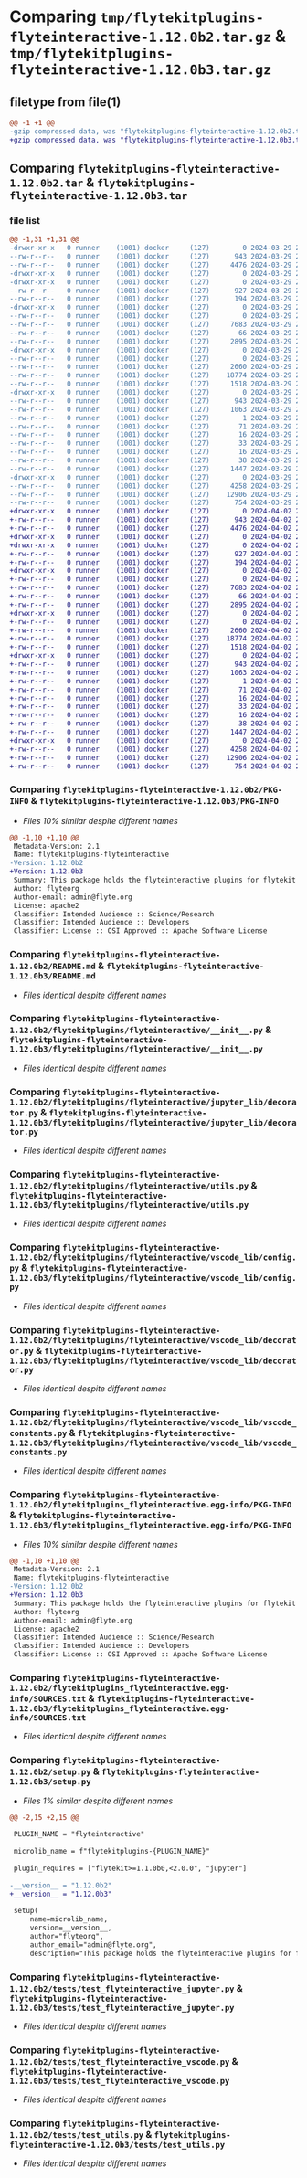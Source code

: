 # Comparing `tmp/flytekitplugins-flyteinteractive-1.12.0b2.tar.gz` & `tmp/flytekitplugins-flyteinteractive-1.12.0b3.tar.gz`

## filetype from file(1)

```diff
@@ -1 +1 @@
-gzip compressed data, was "flytekitplugins-flyteinteractive-1.12.0b2.tar", last modified: Fri Mar 29 21:24:52 2024, max compression
+gzip compressed data, was "flytekitplugins-flyteinteractive-1.12.0b3.tar", last modified: Tue Apr  2 21:31:31 2024, max compression
```

## Comparing `flytekitplugins-flyteinteractive-1.12.0b2.tar` & `flytekitplugins-flyteinteractive-1.12.0b3.tar`

### file list

```diff
@@ -1,31 +1,31 @@
-drwxr-xr-x   0 runner    (1001) docker     (127)        0 2024-03-29 21:24:52.960283 flytekitplugins-flyteinteractive-1.12.0b2/
--rw-r--r--   0 runner    (1001) docker     (127)      943 2024-03-29 21:24:52.960283 flytekitplugins-flyteinteractive-1.12.0b2/PKG-INFO
--rw-r--r--   0 runner    (1001) docker     (127)     4476 2024-03-29 21:24:26.000000 flytekitplugins-flyteinteractive-1.12.0b2/README.md
-drwxr-xr-x   0 runner    (1001) docker     (127)        0 2024-03-29 21:24:52.956282 flytekitplugins-flyteinteractive-1.12.0b2/flytekitplugins/
-drwxr-xr-x   0 runner    (1001) docker     (127)        0 2024-03-29 21:24:52.956282 flytekitplugins-flyteinteractive-1.12.0b2/flytekitplugins/flyteinteractive/
--rw-r--r--   0 runner    (1001) docker     (127)      927 2024-03-29 21:24:26.000000 flytekitplugins-flyteinteractive-1.12.0b2/flytekitplugins/flyteinteractive/__init__.py
--rw-r--r--   0 runner    (1001) docker     (127)      194 2024-03-29 21:24:26.000000 flytekitplugins-flyteinteractive-1.12.0b2/flytekitplugins/flyteinteractive/constants.py
-drwxr-xr-x   0 runner    (1001) docker     (127)        0 2024-03-29 21:24:52.956282 flytekitplugins-flyteinteractive-1.12.0b2/flytekitplugins/flyteinteractive/jupyter_lib/
--rw-r--r--   0 runner    (1001) docker     (127)        0 2024-03-29 21:24:26.000000 flytekitplugins-flyteinteractive-1.12.0b2/flytekitplugins/flyteinteractive/jupyter_lib/__init__.py
--rw-r--r--   0 runner    (1001) docker     (127)     7683 2024-03-29 21:24:26.000000 flytekitplugins-flyteinteractive-1.12.0b2/flytekitplugins/flyteinteractive/jupyter_lib/decorator.py
--rw-r--r--   0 runner    (1001) docker     (127)       66 2024-03-29 21:24:26.000000 flytekitplugins-flyteinteractive-1.12.0b2/flytekitplugins/flyteinteractive/jupyter_lib/jupyter_constants.py
--rw-r--r--   0 runner    (1001) docker     (127)     2895 2024-03-29 21:24:26.000000 flytekitplugins-flyteinteractive-1.12.0b2/flytekitplugins/flyteinteractive/utils.py
-drwxr-xr-x   0 runner    (1001) docker     (127)        0 2024-03-29 21:24:52.960283 flytekitplugins-flyteinteractive-1.12.0b2/flytekitplugins/flyteinteractive/vscode_lib/
--rw-r--r--   0 runner    (1001) docker     (127)        0 2024-03-29 21:24:26.000000 flytekitplugins-flyteinteractive-1.12.0b2/flytekitplugins/flyteinteractive/vscode_lib/__init__.py
--rw-r--r--   0 runner    (1001) docker     (127)     2660 2024-03-29 21:24:26.000000 flytekitplugins-flyteinteractive-1.12.0b2/flytekitplugins/flyteinteractive/vscode_lib/config.py
--rw-r--r--   0 runner    (1001) docker     (127)    18774 2024-03-29 21:24:26.000000 flytekitplugins-flyteinteractive-1.12.0b2/flytekitplugins/flyteinteractive/vscode_lib/decorator.py
--rw-r--r--   0 runner    (1001) docker     (127)     1518 2024-03-29 21:24:26.000000 flytekitplugins-flyteinteractive-1.12.0b2/flytekitplugins/flyteinteractive/vscode_lib/vscode_constants.py
-drwxr-xr-x   0 runner    (1001) docker     (127)        0 2024-03-29 21:24:52.960283 flytekitplugins-flyteinteractive-1.12.0b2/flytekitplugins_flyteinteractive.egg-info/
--rw-r--r--   0 runner    (1001) docker     (127)      943 2024-03-29 21:24:52.000000 flytekitplugins-flyteinteractive-1.12.0b2/flytekitplugins_flyteinteractive.egg-info/PKG-INFO
--rw-r--r--   0 runner    (1001) docker     (127)     1063 2024-03-29 21:24:52.000000 flytekitplugins-flyteinteractive-1.12.0b2/flytekitplugins_flyteinteractive.egg-info/SOURCES.txt
--rw-r--r--   0 runner    (1001) docker     (127)        1 2024-03-29 21:24:52.000000 flytekitplugins-flyteinteractive-1.12.0b2/flytekitplugins_flyteinteractive.egg-info/dependency_links.txt
--rw-r--r--   0 runner    (1001) docker     (127)       71 2024-03-29 21:24:52.000000 flytekitplugins-flyteinteractive-1.12.0b2/flytekitplugins_flyteinteractive.egg-info/entry_points.txt
--rw-r--r--   0 runner    (1001) docker     (127)       16 2024-03-29 21:24:52.000000 flytekitplugins-flyteinteractive-1.12.0b2/flytekitplugins_flyteinteractive.egg-info/namespace_packages.txt
--rw-r--r--   0 runner    (1001) docker     (127)       33 2024-03-29 21:24:52.000000 flytekitplugins-flyteinteractive-1.12.0b2/flytekitplugins_flyteinteractive.egg-info/requires.txt
--rw-r--r--   0 runner    (1001) docker     (127)       16 2024-03-29 21:24:52.000000 flytekitplugins-flyteinteractive-1.12.0b2/flytekitplugins_flyteinteractive.egg-info/top_level.txt
--rw-r--r--   0 runner    (1001) docker     (127)       38 2024-03-29 21:24:52.960283 flytekitplugins-flyteinteractive-1.12.0b2/setup.cfg
--rw-r--r--   0 runner    (1001) docker     (127)     1447 2024-03-29 21:24:49.000000 flytekitplugins-flyteinteractive-1.12.0b2/setup.py
-drwxr-xr-x   0 runner    (1001) docker     (127)        0 2024-03-29 21:24:52.960283 flytekitplugins-flyteinteractive-1.12.0b2/tests/
--rw-r--r--   0 runner    (1001) docker     (127)     4258 2024-03-29 21:24:26.000000 flytekitplugins-flyteinteractive-1.12.0b2/tests/test_flyteinteractive_jupyter.py
--rw-r--r--   0 runner    (1001) docker     (127)    12906 2024-03-29 21:24:26.000000 flytekitplugins-flyteinteractive-1.12.0b2/tests/test_flyteinteractive_vscode.py
--rw-r--r--   0 runner    (1001) docker     (127)      754 2024-03-29 21:24:26.000000 flytekitplugins-flyteinteractive-1.12.0b2/tests/test_utils.py
+drwxr-xr-x   0 runner    (1001) docker     (127)        0 2024-04-02 21:31:31.761186 flytekitplugins-flyteinteractive-1.12.0b3/
+-rw-r--r--   0 runner    (1001) docker     (127)      943 2024-04-02 21:31:31.761186 flytekitplugins-flyteinteractive-1.12.0b3/PKG-INFO
+-rw-r--r--   0 runner    (1001) docker     (127)     4476 2024-04-02 21:31:04.000000 flytekitplugins-flyteinteractive-1.12.0b3/README.md
+drwxr-xr-x   0 runner    (1001) docker     (127)        0 2024-04-02 21:31:31.757187 flytekitplugins-flyteinteractive-1.12.0b3/flytekitplugins/
+drwxr-xr-x   0 runner    (1001) docker     (127)        0 2024-04-02 21:31:31.757187 flytekitplugins-flyteinteractive-1.12.0b3/flytekitplugins/flyteinteractive/
+-rw-r--r--   0 runner    (1001) docker     (127)      927 2024-04-02 21:31:04.000000 flytekitplugins-flyteinteractive-1.12.0b3/flytekitplugins/flyteinteractive/__init__.py
+-rw-r--r--   0 runner    (1001) docker     (127)      194 2024-04-02 21:31:04.000000 flytekitplugins-flyteinteractive-1.12.0b3/flytekitplugins/flyteinteractive/constants.py
+drwxr-xr-x   0 runner    (1001) docker     (127)        0 2024-04-02 21:31:31.757187 flytekitplugins-flyteinteractive-1.12.0b3/flytekitplugins/flyteinteractive/jupyter_lib/
+-rw-r--r--   0 runner    (1001) docker     (127)        0 2024-04-02 21:31:04.000000 flytekitplugins-flyteinteractive-1.12.0b3/flytekitplugins/flyteinteractive/jupyter_lib/__init__.py
+-rw-r--r--   0 runner    (1001) docker     (127)     7683 2024-04-02 21:31:04.000000 flytekitplugins-flyteinteractive-1.12.0b3/flytekitplugins/flyteinteractive/jupyter_lib/decorator.py
+-rw-r--r--   0 runner    (1001) docker     (127)       66 2024-04-02 21:31:04.000000 flytekitplugins-flyteinteractive-1.12.0b3/flytekitplugins/flyteinteractive/jupyter_lib/jupyter_constants.py
+-rw-r--r--   0 runner    (1001) docker     (127)     2895 2024-04-02 21:31:04.000000 flytekitplugins-flyteinteractive-1.12.0b3/flytekitplugins/flyteinteractive/utils.py
+drwxr-xr-x   0 runner    (1001) docker     (127)        0 2024-04-02 21:31:31.757187 flytekitplugins-flyteinteractive-1.12.0b3/flytekitplugins/flyteinteractive/vscode_lib/
+-rw-r--r--   0 runner    (1001) docker     (127)        0 2024-04-02 21:31:04.000000 flytekitplugins-flyteinteractive-1.12.0b3/flytekitplugins/flyteinteractive/vscode_lib/__init__.py
+-rw-r--r--   0 runner    (1001) docker     (127)     2660 2024-04-02 21:31:04.000000 flytekitplugins-flyteinteractive-1.12.0b3/flytekitplugins/flyteinteractive/vscode_lib/config.py
+-rw-r--r--   0 runner    (1001) docker     (127)    18774 2024-04-02 21:31:04.000000 flytekitplugins-flyteinteractive-1.12.0b3/flytekitplugins/flyteinteractive/vscode_lib/decorator.py
+-rw-r--r--   0 runner    (1001) docker     (127)     1518 2024-04-02 21:31:04.000000 flytekitplugins-flyteinteractive-1.12.0b3/flytekitplugins/flyteinteractive/vscode_lib/vscode_constants.py
+drwxr-xr-x   0 runner    (1001) docker     (127)        0 2024-04-02 21:31:31.761186 flytekitplugins-flyteinteractive-1.12.0b3/flytekitplugins_flyteinteractive.egg-info/
+-rw-r--r--   0 runner    (1001) docker     (127)      943 2024-04-02 21:31:31.000000 flytekitplugins-flyteinteractive-1.12.0b3/flytekitplugins_flyteinteractive.egg-info/PKG-INFO
+-rw-r--r--   0 runner    (1001) docker     (127)     1063 2024-04-02 21:31:31.000000 flytekitplugins-flyteinteractive-1.12.0b3/flytekitplugins_flyteinteractive.egg-info/SOURCES.txt
+-rw-r--r--   0 runner    (1001) docker     (127)        1 2024-04-02 21:31:31.000000 flytekitplugins-flyteinteractive-1.12.0b3/flytekitplugins_flyteinteractive.egg-info/dependency_links.txt
+-rw-r--r--   0 runner    (1001) docker     (127)       71 2024-04-02 21:31:31.000000 flytekitplugins-flyteinteractive-1.12.0b3/flytekitplugins_flyteinteractive.egg-info/entry_points.txt
+-rw-r--r--   0 runner    (1001) docker     (127)       16 2024-04-02 21:31:31.000000 flytekitplugins-flyteinteractive-1.12.0b3/flytekitplugins_flyteinteractive.egg-info/namespace_packages.txt
+-rw-r--r--   0 runner    (1001) docker     (127)       33 2024-04-02 21:31:31.000000 flytekitplugins-flyteinteractive-1.12.0b3/flytekitplugins_flyteinteractive.egg-info/requires.txt
+-rw-r--r--   0 runner    (1001) docker     (127)       16 2024-04-02 21:31:31.000000 flytekitplugins-flyteinteractive-1.12.0b3/flytekitplugins_flyteinteractive.egg-info/top_level.txt
+-rw-r--r--   0 runner    (1001) docker     (127)       38 2024-04-02 21:31:31.761186 flytekitplugins-flyteinteractive-1.12.0b3/setup.cfg
+-rw-r--r--   0 runner    (1001) docker     (127)     1447 2024-04-02 21:31:28.000000 flytekitplugins-flyteinteractive-1.12.0b3/setup.py
+drwxr-xr-x   0 runner    (1001) docker     (127)        0 2024-04-02 21:31:31.761186 flytekitplugins-flyteinteractive-1.12.0b3/tests/
+-rw-r--r--   0 runner    (1001) docker     (127)     4258 2024-04-02 21:31:04.000000 flytekitplugins-flyteinteractive-1.12.0b3/tests/test_flyteinteractive_jupyter.py
+-rw-r--r--   0 runner    (1001) docker     (127)    12906 2024-04-02 21:31:04.000000 flytekitplugins-flyteinteractive-1.12.0b3/tests/test_flyteinteractive_vscode.py
+-rw-r--r--   0 runner    (1001) docker     (127)      754 2024-04-02 21:31:04.000000 flytekitplugins-flyteinteractive-1.12.0b3/tests/test_utils.py
```

### Comparing `flytekitplugins-flyteinteractive-1.12.0b2/PKG-INFO` & `flytekitplugins-flyteinteractive-1.12.0b3/PKG-INFO`

 * *Files 10% similar despite different names*

```diff
@@ -1,10 +1,10 @@
 Metadata-Version: 2.1
 Name: flytekitplugins-flyteinteractive
-Version: 1.12.0b2
+Version: 1.12.0b3
 Summary: This package holds the flyteinteractive plugins for flytekit
 Author: flyteorg
 Author-email: admin@flyte.org
 License: apache2
 Classifier: Intended Audience :: Science/Research
 Classifier: Intended Audience :: Developers
 Classifier: License :: OSI Approved :: Apache Software License
```

### Comparing `flytekitplugins-flyteinteractive-1.12.0b2/README.md` & `flytekitplugins-flyteinteractive-1.12.0b3/README.md`

 * *Files identical despite different names*

### Comparing `flytekitplugins-flyteinteractive-1.12.0b2/flytekitplugins/flyteinteractive/__init__.py` & `flytekitplugins-flyteinteractive-1.12.0b3/flytekitplugins/flyteinteractive/__init__.py`

 * *Files identical despite different names*

### Comparing `flytekitplugins-flyteinteractive-1.12.0b2/flytekitplugins/flyteinteractive/jupyter_lib/decorator.py` & `flytekitplugins-flyteinteractive-1.12.0b3/flytekitplugins/flyteinteractive/jupyter_lib/decorator.py`

 * *Files identical despite different names*

### Comparing `flytekitplugins-flyteinteractive-1.12.0b2/flytekitplugins/flyteinteractive/utils.py` & `flytekitplugins-flyteinteractive-1.12.0b3/flytekitplugins/flyteinteractive/utils.py`

 * *Files identical despite different names*

### Comparing `flytekitplugins-flyteinteractive-1.12.0b2/flytekitplugins/flyteinteractive/vscode_lib/config.py` & `flytekitplugins-flyteinteractive-1.12.0b3/flytekitplugins/flyteinteractive/vscode_lib/config.py`

 * *Files identical despite different names*

### Comparing `flytekitplugins-flyteinteractive-1.12.0b2/flytekitplugins/flyteinteractive/vscode_lib/decorator.py` & `flytekitplugins-flyteinteractive-1.12.0b3/flytekitplugins/flyteinteractive/vscode_lib/decorator.py`

 * *Files identical despite different names*

### Comparing `flytekitplugins-flyteinteractive-1.12.0b2/flytekitplugins/flyteinteractive/vscode_lib/vscode_constants.py` & `flytekitplugins-flyteinteractive-1.12.0b3/flytekitplugins/flyteinteractive/vscode_lib/vscode_constants.py`

 * *Files identical despite different names*

### Comparing `flytekitplugins-flyteinteractive-1.12.0b2/flytekitplugins_flyteinteractive.egg-info/PKG-INFO` & `flytekitplugins-flyteinteractive-1.12.0b3/flytekitplugins_flyteinteractive.egg-info/PKG-INFO`

 * *Files 10% similar despite different names*

```diff
@@ -1,10 +1,10 @@
 Metadata-Version: 2.1
 Name: flytekitplugins-flyteinteractive
-Version: 1.12.0b2
+Version: 1.12.0b3
 Summary: This package holds the flyteinteractive plugins for flytekit
 Author: flyteorg
 Author-email: admin@flyte.org
 License: apache2
 Classifier: Intended Audience :: Science/Research
 Classifier: Intended Audience :: Developers
 Classifier: License :: OSI Approved :: Apache Software License
```

### Comparing `flytekitplugins-flyteinteractive-1.12.0b2/flytekitplugins_flyteinteractive.egg-info/SOURCES.txt` & `flytekitplugins-flyteinteractive-1.12.0b3/flytekitplugins_flyteinteractive.egg-info/SOURCES.txt`

 * *Files identical despite different names*

### Comparing `flytekitplugins-flyteinteractive-1.12.0b2/setup.py` & `flytekitplugins-flyteinteractive-1.12.0b3/setup.py`

 * *Files 1% similar despite different names*

```diff
@@ -2,15 +2,15 @@
 
 PLUGIN_NAME = "flyteinteractive"
 
 microlib_name = f"flytekitplugins-{PLUGIN_NAME}"
 
 plugin_requires = ["flytekit>=1.1.0b0,<2.0.0", "jupyter"]
 
-__version__ = "1.12.0b2"
+__version__ = "1.12.0b3"
 
 setup(
     name=microlib_name,
     version=__version__,
     author="flyteorg",
     author_email="admin@flyte.org",
     description="This package holds the flyteinteractive plugins for flytekit",
```

### Comparing `flytekitplugins-flyteinteractive-1.12.0b2/tests/test_flyteinteractive_jupyter.py` & `flytekitplugins-flyteinteractive-1.12.0b3/tests/test_flyteinteractive_jupyter.py`

 * *Files identical despite different names*

### Comparing `flytekitplugins-flyteinteractive-1.12.0b2/tests/test_flyteinteractive_vscode.py` & `flytekitplugins-flyteinteractive-1.12.0b3/tests/test_flyteinteractive_vscode.py`

 * *Files identical despite different names*

### Comparing `flytekitplugins-flyteinteractive-1.12.0b2/tests/test_utils.py` & `flytekitplugins-flyteinteractive-1.12.0b3/tests/test_utils.py`

 * *Files identical despite different names*

